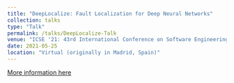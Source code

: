 ```yaml
---
title: "DeepLocalize: Fault Localization for Deep Neural Networks"
collection: talks
type: "Talk"
permalink: /talks/DeepLocalize-Talk
venue: "ICSE '21: 43rd International Conference on Software Engineering"
date: 2021-05-25
location: "Virtual (originally in Madrid, Spain)"
---
```


[More information here](https://conf.researchr.org/details/icse-2022/icse-2022-papers/35/DeepDiagnosis-Automatically-Diagnosing-Faults-and-Recommending-Actionable-Fixes-in-D)